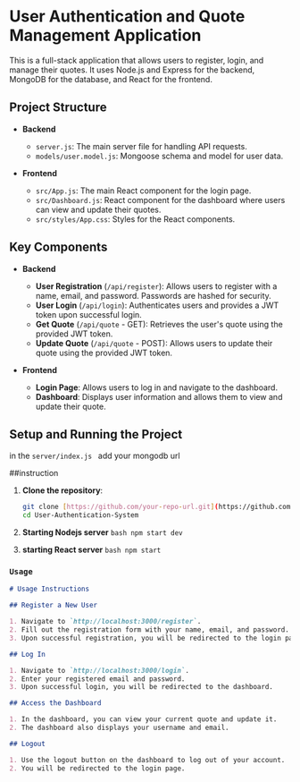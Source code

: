 # User Authentication and Quote Management Application

This is a full-stack application that allows users to register, login, and manage their quotes. It uses Node.js and Express for the backend, MongoDB for the database, and React for the frontend.

## Project Structure

- **Backend**
  - `server.js`: The main server file for handling API requests.
  - `models/user.model.js`: Mongoose schema and model for user data.
  
- **Frontend**
  - `src/App.js`: The main React component for the login page.
  - `src/Dashboard.js`: React component for the dashboard where users can view and update their quotes.
  - `src/styles/App.css`: Styles for the React components.

## Key Components

- **Backend**
  - **User Registration** (`/api/register`): Allows users to register with a name, email, and password. Passwords are hashed for security.
  - **User Login** (`/api/login`): Authenticates users and provides a JWT token upon successful login.
  - **Get Quote** (`/api/quote` - GET): Retrieves the user's quote using the provided JWT token.
  - **Update Quote** (`/api/quote` - POST): Allows users to update their quote using the provided JWT token.

- **Frontend**
  - **Login Page**: Allows users to log in and navigate to the dashboard.
  - **Dashboard**: Displays user information and allows them to view and update their quote.

## Setup and Running the Project

in the `server/index.js ` add your mongodb url

##instruction

1. **Clone the repository**:

   ```bash
   git clone [https://github.com/your-repo-url.git](https://github.com/Abhigyan126/User-Authentication-System.git
   cd User-Authentication-System
   ```
2. **Starting Nodejs server**
   ```bash npm start dev ```
3. **starting React server** 
```bash npm start```


### `Usage`

```markdown
# Usage Instructions

## Register a New User

1. Navigate to `http://localhost:3000/register`.
2. Fill out the registration form with your name, email, and password.
3. Upon successful registration, you will be redirected to the login page.

## Log In

1. Navigate to `http://localhost:3000/login`.
2. Enter your registered email and password.
3. Upon successful login, you will be redirected to the dashboard.

## Access the Dashboard

1. In the dashboard, you can view your current quote and update it.
2. The dashboard also displays your username and email.

## Logout

1. Use the logout button on the dashboard to log out of your account.
2. You will be redirected to the login page.
